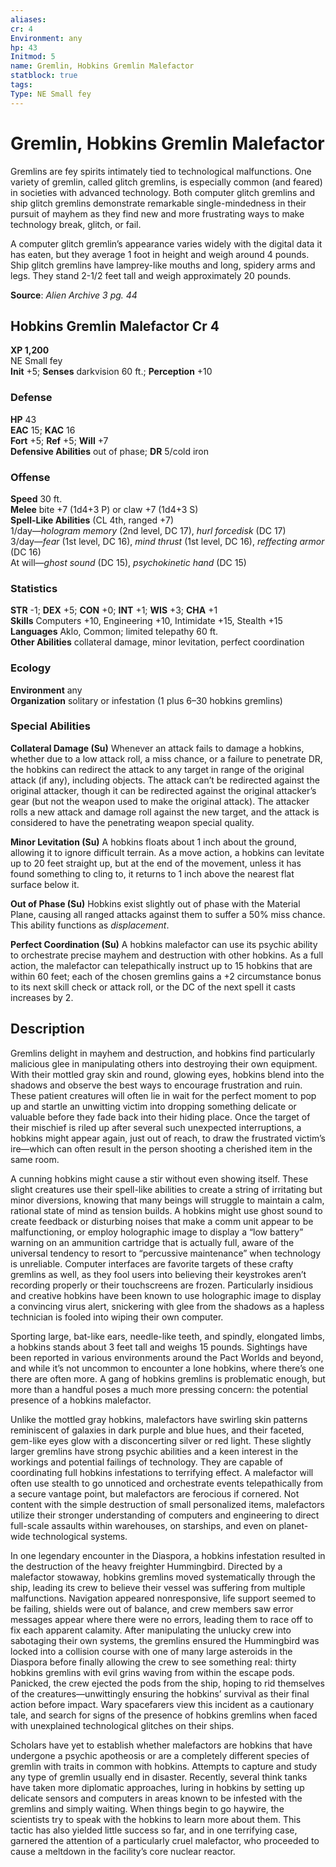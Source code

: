 ```yaml
---
aliases: 
cr: 4
Environment: any
hp: 43
Initmod: 5
name: Gremlin, Hobkins Gremlin Malefactor
statblock: true
tags: 
Type: NE Small fey
---
```


# Gremlin, Hobkins Gremlin Malefactor

Gremlins are fey spirits intimately tied to technological malfunctions. One variety of gremlin, called glitch gremlins, is especially common (and feared) in societies with advanced technology. Both computer glitch gremlins and ship glitch gremlins demonstrate remarkable single-mindedness in their pursuit of mayhem as they find new and more frustrating ways to make technology break, glitch, or fail.

A computer glitch gremlin’s appearance varies widely with the digital data it has eaten, but they average 1 foot in height and weigh around 4 pounds. Ship glitch gremlins have lamprey-like mouths and long, spidery arms and legs. They stand 2-1/2 feet tall and weigh approximately 20 pounds.


**Source**:  _Alien Archive 3 pg. 44_

## Hobkins Gremlin Malefactor Cr 4

**XP 1,200**  
NE Small fey  
**Init** +5; **Senses** darkvision 60 ft.; **Perception** +10  

### Defense

**HP** 43  
**EAC** 15; **KAC** 16  
**Fort** +5; **Ref** +5; **Will** +7  
**Defensive Abilities** out of phase; **DR** 5/cold iron  

### Offense

**Speed** 30 ft.  
**Melee** bite +7 (1d4+3 P) or claw +7 (1d4+3 S)  
**Spell-Like Abilities** (CL 4th, ranged +7)  
1/day—_hologram memory_ (2nd level, DC 17), _hurl forcedisk_ (DC 17)  
3/day—_fear_ (1st level, DC 16), _mind thrust_ (1st level, DC 16), _reffecting armor_ (DC 16)  
At will—_ghost sound_ (DC 15), _psychokinetic hand_ (DC 15)

### Statistics

**STR** -1; **DEX** +5; **CON** +0; **INT** +1; **WIS** +3; **CHA** +1  
**Skills** Computers +10, Engineering +10, Intimidate +15, Stealth +15  
**Languages** Aklo, Common; limited telepathy 60 ft.  
**Other Abilities** collateral damage, minor levitation, perfect coordination

### Ecology

**Environment** any  
**Organization** solitary or infestation (1 plus 6–30 hobkins gremlins)

### Special Abilities

**Collateral Damage (Su)** Whenever an attack fails to damage a hobkins, whether due to a low attack roll, a miss chance, or a failure to penetrate DR, the hobkins can redirect the attack to any target in range of the original attack (if any), including objects. The attack can’t be redirected against the original attacker, though it can be redirected against the original attacker’s gear (but not the weapon used to make the original attack). The attacker rolls a new attack and damage roll against the new target, and the attack is considered to have the penetrating weapon special quality.

**Minor Levitation (Su)** A hobkins floats about 1 inch about the ground, allowing it to ignore difficult terrain. As a move action, a hobkins can levitate up to 20 feet straight up, but at the end of the movement, unless it has found something to cling to, it returns to 1 inch above the nearest flat surface below it.

**Out of Phase (Su)** Hobkins exist slightly out of phase with the Material Plane, causing all ranged attacks against them to suffer a 50% miss chance. This ability functions as _displacement_.

**Perfect Coordination (Su)** A hobkins malefactor can use its psychic ability to orchestrate precise mayhem and destruction with other hobkins. As a full action, the malefactor can telepathically instruct up to 15 hobkins that are within 60 feet; each of the chosen gremlins gains a +2 circumstance bonus to its next skill check or attack roll, or the DC of the next spell it casts increases by 2.

## Description

Gremlins delight in mayhem and destruction, and hobkins find particularly malicious glee in manipulating others into destroying their own equipment. With their mottled gray skin and round, glowing eyes, hobkins blend into the shadows and observe the best ways to encourage frustration and ruin. These patient creatures will often lie in wait for the perfect moment to pop up and startle an unwitting victim into dropping something delicate or valuable before they fade back into their hiding place. Once the target of their mischief is riled up after several such unexpected interruptions, a hobkins might appear again, just out of reach, to draw the frustrated victim’s ire—which can often result in the person shooting a cherished item in the same room.

A cunning hobkins might cause a stir without even showing itself. These slight creatures use their spell-like abilities to create a string of irritating but minor diversions, knowing that many beings will struggle to maintain a calm, rational state of mind as tension builds. A hobkins might use ghost sound to create feedback or disturbing noises that make a comm unit appear to be malfunctioning, or employ holographic image to display a “low battery” warning on an ammunition cartridge that is actually full, aware of the universal tendency to resort to “percussive maintenance” when technology is unreliable. Computer interfaces are favorite targets of these crafty gremlins as well, as they fool users into believing their keystrokes aren’t recording properly or their touchscreens are frozen. Particularly insidious and creative hobkins have been known to use holographic image to display a convincing virus alert, snickering with glee from the shadows as a hapless technician is fooled into wiping their own computer.

Sporting large, bat-like ears, needle-like teeth, and spindly, elongated limbs, a hobkins stands about 3 feet tall and weighs 15 pounds. Sightings have been reported in various environments around the Pact Worlds and beyond, and while it’s not uncommon to encounter a lone hobkins, where there’s one there are often more. A gang of hobkins gremlins is problematic enough, but more than a handful poses a much more pressing concern: the potential presence of a hobkins malefactor.

Unlike the mottled gray hobkins, malefactors have swirling skin patterns reminiscent of galaxies in dark purple and blue hues, and their faceted, gem-like eyes glow with a disconcerting silver or red light. These slightly larger gremlins have strong psychic abilities and a keen interest in the workings and potential failings of technology. They are capable of coordinating full hobkins infestations to terrifying effect. A malefactor will often use stealth to go unnoticed and orchestrate events telepathically from a secure vantage point, but malefactors are ferocious if cornered. Not content with the simple destruction of small personalized items, malefactors utilize their stronger understanding of computers and engineering to direct full-scale assaults within warehouses, on starships, and even on planet-wide technological systems.

In one legendary encounter in the Diaspora, a hobkins infestation resulted in the destruction of the heavy freighter Hummingbird. Directed by a malefactor stowaway, hobkins gremlins moved systematically through the ship, leading its crew to believe their vessel was suffering from multiple malfunctions. Navigation appeared nonresponsive, life support seemed to be failing, shields were out of balance, and crew members saw error messages appear where there were no errors, leading them to race off to fix each apparent calamity. After manipulating the unlucky crew into sabotaging their own systems, the gremlins ensured the Hummingbird was locked into a collision course with one of many large asteroids in the Diaspora before finally allowing the crew to see something real: thirty hobkins gremlins with evil grins waving from within the escape pods. Panicked, the crew ejected the pods from the ship, hoping to rid themselves of the creatures—unwittingly ensuring the hobkins’ survival as their final action before impact. Wary spacefarers view this incident as a cautionary tale, and search for signs of the presence of hobkins gremlins when faced with unexplained technological glitches on their ships.

Scholars have yet to establish whether malefactors are hobkins that have undergone a psychic apotheosis or are a completely different species of gremlin with traits in common with hobkins. Attempts to capture and study any type of gremlin usually end in disaster. Recently, several think tanks have taken more diplomatic approaches, luring in hobkins by setting up delicate sensors and computers in areas known to be infested with the gremlins and simply waiting. When things begin to go haywire, the scientists try to speak with the hobkins to learn more about them. This tactic has also yielded little success so far, and in one terrifying case, garnered the attention of a particularly cruel malefactor, who proceeded to cause a meltdown in the facility’s core nuclear reactor.
